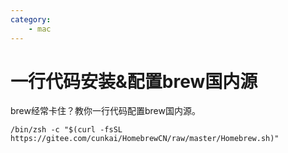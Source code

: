 ```yaml
---
category:
    - mac
---
```


# 一行代码安装&配置brew国内源

brew经常卡住？教你一行代码配置brew国内源。

```
/bin/zsh -c "$(curl -fsSL https://gitee.com/cunkai/HomebrewCN/raw/master/Homebrew.sh)"
```
